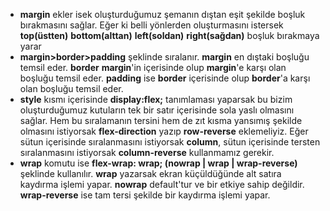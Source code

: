 - **margin** ekler isek oluşturduğumuz şemanın dıştan eşit şekilde boşluk bırakmasını sağlar. Eğer ki belli yönlerden oluşturmasını istersek **top(üstten)** **bottom(alttan)** **left(soldan)** **right(sağdan)** boşluk bırakmaya yarar
- **margin>border>padding** şeklinde sıralanır. **margin** en dıştaki boşluğu temsil eder. **border** **margin**'in içerisinde olup **margin**'e karşı olan boşluğu temsil eder. **padding** ise **border** içerisinde olup **border**'a karşı olan boşluğu temsil eder. 
- **style** kısmı içerisinde **display:flex;** tanımlaması yaparsak bu bizim oluşturduğumuz kutuların tek bir satır içerisinde sola yaslı olmasını sağlar. Hem bu sıralamanın tersini hem de zıt kısma yansımış şekilde olmasını istiyorsak **flex-direction** yazıp **row-reverse** eklemeliyiz. Eğer sütun içerisinde sıralanmasını istiyorsak **column**, sütun içerisinde tersten sıralanmasını istiyorsak **column-reverse** kullanmamız gerekir.
- **wrap** komutu ise **flex-wrap: wrap;  (nowrap | wrap | wrap-reverse)** şeklinde kullanılır. **wrap** yazarsak ekran küçüldüğünde alt satıra kaydırma işlemi yapar. **nowrap** default'tur ve bir etkiye sahip değildir. **wrap-reverse** ise tam tersi şekilde bir kaydırma işlemi yapar.
